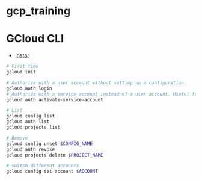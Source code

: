 # gcp_training

# GCloud CLI
- [Install](https://cloud.google.com/sdk/docs/install)
```bash
# First time
gcloud init

# Authorize with a user account without setting up a configuration.
gcloud auth login
# Authorize with a service account instead of a user account. Useful for authorizing non-interactively and without a web browser.
gcloud auth activate-service-account

# List
gcloud config list
gcloud auth list
gcloud projects list

# Remove 
gcloud config unset $CONFIG_NAME
gcloud auth revoke
gcloud projects delete $PROJECT_NAME 

# Switch different accounts
gcloud config set account $ACCOUNT

```